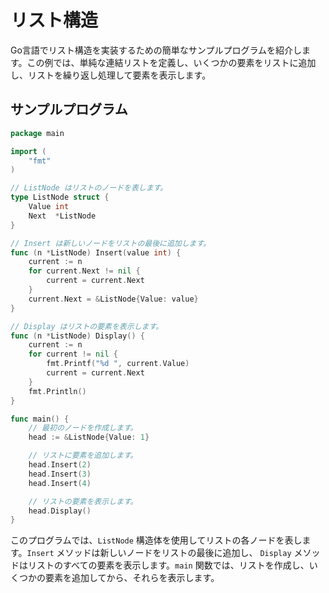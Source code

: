 # リスト構造

Go言語でリスト構造を実装するための簡単なサンプルプログラムを紹介します。この例では、単純な連結リストを定義し、いくつかの要素をリストに追加し、リストを繰り返し処理して要素を表示します。

## サンプルプログラム

```go
package main

import (
	"fmt"
)

// ListNode はリストのノードを表します。
type ListNode struct {
	Value int
	Next  *ListNode
}

// Insert は新しいノードをリストの最後に追加します。
func (n *ListNode) Insert(value int) {
	current := n
	for current.Next != nil {
		current = current.Next
	}
	current.Next = &ListNode{Value: value}
}

// Display はリストの要素を表示します。
func (n *ListNode) Display() {
	current := n
	for current != nil {
		fmt.Printf("%d ", current.Value)
		current = current.Next
	}
	fmt.Println()
}

func main() {
	// 最初のノードを作成します。
	head := &ListNode{Value: 1}

	// リストに要素を追加します。
	head.Insert(2)
	head.Insert(3)
	head.Insert(4)

	// リストの要素を表示します。
	head.Display()
}

```
このプログラムでは、`ListNode` 構造体を使用してリストの各ノードを表します。`Insert` メソッドは新しいノードをリストの最後に追加し、 `Display` メソッドはリストのすべての要素を表示します。`main` 関数では、リストを作成し、いくつかの要素を追加してから、それらを表示します。

